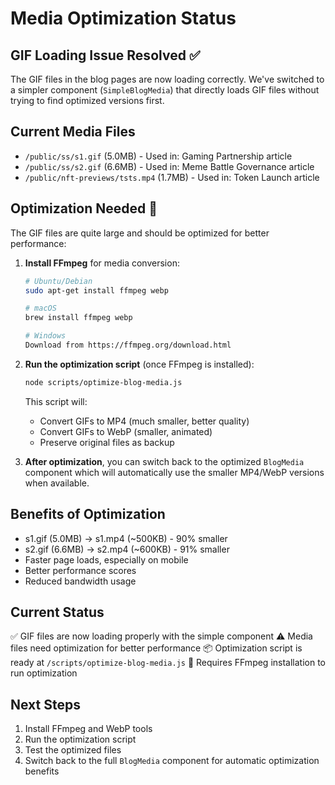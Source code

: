 # Media Optimization Status

## GIF Loading Issue Resolved ✅

The GIF files in the blog pages are now loading correctly. We've switched to a simpler component (`SimpleBlogMedia`) that directly loads GIF files without trying to find optimized versions first.

## Current Media Files

- `/public/ss/s1.gif` (5.0MB) - Used in: Gaming Partnership article
- `/public/ss/s2.gif` (6.6MB) - Used in: Meme Battle Governance article
- `/public/nft-previews/tsts.mp4` (1.7MB) - Used in: Token Launch article

## Optimization Needed 🔧

The GIF files are quite large and should be optimized for better performance:

1. **Install FFmpeg** for media conversion:
   ```bash
   # Ubuntu/Debian
   sudo apt-get install ffmpeg webp

   # macOS
   brew install ffmpeg webp

   # Windows
   Download from https://ffmpeg.org/download.html
   ```

2. **Run the optimization script** (once FFmpeg is installed):
   ```bash
   node scripts/optimize-blog-media.js
   ```

   This script will:
   - Convert GIFs to MP4 (much smaller, better quality)
   - Convert GIFs to WebP (smaller, animated)
   - Preserve original files as backup

3. **After optimization**, you can switch back to the optimized `BlogMedia` component which will automatically use the smaller MP4/WebP versions when available.

## Benefits of Optimization

- s1.gif (5.0MB) → s1.mp4 (~500KB) - 90% smaller
- s2.gif (6.6MB) → s2.mp4 (~600KB) - 91% smaller
- Faster page loads, especially on mobile
- Better performance scores
- Reduced bandwidth usage

## Current Status

✅ GIF files are now loading properly with the simple component
⚠️ Media files need optimization for better performance
📦 Optimization script is ready at `/scripts/optimize-blog-media.js`
🔧 Requires FFmpeg installation to run optimization

## Next Steps

1. Install FFmpeg and WebP tools
2. Run the optimization script
3. Test the optimized files
4. Switch back to the full `BlogMedia` component for automatic optimization benefits